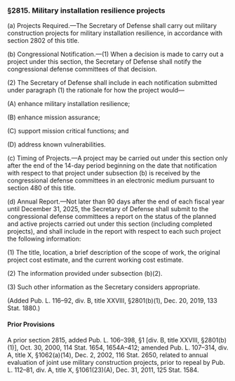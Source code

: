 ### §2815. Military installation resilience projects ###

(a) Projects Required.—The Secretary of Defense shall carry out military construction projects for military installation resilience, in accordance with section 2802 of this title.

(b) Congressional Notification.—(1) When a decision is made to carry out a project under this section, the Secretary of Defense shall notify the congressional defense committees of that decision.

(2) The Secretary of Defense shall include in each notification submitted under paragraph (1) the rationale for how the project would—

(A) enhance military installation resilience;

(B) enhance mission assurance;

(C) support mission critical functions; and

(D) address known vulnerabilities.

(c) Timing of Projects.—A project may be carried out under this section only after the end of the 14-day period beginning on the date that notification with respect to that project under subsection (b) is received by the congressional defense committees in an electronic medium pursuant to section 480 of this title.

(d) Annual Report.—Not later than 90 days after the end of each fiscal year until December 31, 2025, the Secretary of Defense shall submit to the congressional defense committees a report on the status of the planned and active projects carried out under this section (including completed projects), and shall include in the report with respect to each such project the following information:

(1) The title, location, a brief description of the scope of work, the original project cost estimate, and the current working cost estimate.

(2) The information provided under subsection (b)(2).

(3) Such other information as the Secretary considers appropriate.

(Added Pub. L. 116–92, div. B, title XXVIII, §2801(b)(1), Dec. 20, 2019, 133 Stat. 1880.)

#### Prior Provisions ####

A prior section 2815, added Pub. L. 106–398, §1 [div. B, title XXVIII, §2801(b)(1)], Oct. 30, 2000, 114 Stat. 1654, 1654A–412; amended Pub. L. 107–314, div. A, title X, §1062(a)(14), Dec. 2, 2002, 116 Stat. 2650, related to annual evaluation of joint use military construction projects, prior to repeal by Pub. L. 112–81, div. A, title X, §1061(23)(A), Dec. 31, 2011, 125 Stat. 1584.